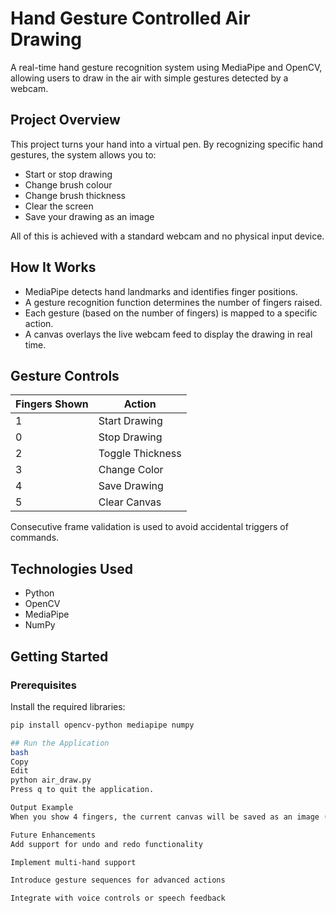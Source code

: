 # Hand Gesture Controlled Air Drawing

A real-time hand gesture recognition system using MediaPipe and OpenCV, allowing users to draw in the air with simple gestures detected by a webcam.

## Project Overview

This project turns your hand into a virtual pen. By recognizing specific hand gestures, the system allows you to:

- Start or stop drawing  
- Change brush colour  
- Change brush thickness  
- Clear the screen  
- Save your drawing as an image  

All of this is achieved with a standard webcam and no physical input device.

## How It Works

- MediaPipe detects hand landmarks and identifies finger positions.
- A gesture recognition function determines the number of fingers raised.
- Each gesture (based on the number of fingers) is mapped to a specific action.
- A canvas overlays the live webcam feed to display the drawing in real time.

## Gesture Controls

| Fingers Shown | Action           |
|---------------|------------------|
| 1             | Start Drawing    |
| 0             | Stop Drawing     |
| 2             | Toggle Thickness |
| 3             | Change Color     |
| 4             | Save Drawing     |
| 5             | Clear Canvas     |

Consecutive frame validation is used to avoid accidental triggers of commands.

## Technologies Used

- Python  
- OpenCV  
- MediaPipe  
- NumPy  

## Getting Started

### Prerequisites

Install the required libraries:

```bash
pip install opencv-python mediapipe numpy

## Run the Application
bash
Copy
Edit
python air_draw.py
Press q to quit the application.

Output Example
When you show 4 fingers, the current canvas will be saved as an image (e.g., drawing_1716922123.png) in the same directory.

Future Enhancements
Add support for undo and redo functionality

Implement multi-hand support

Introduce gesture sequences for advanced actions

Integrate with voice controls or speech feedback

